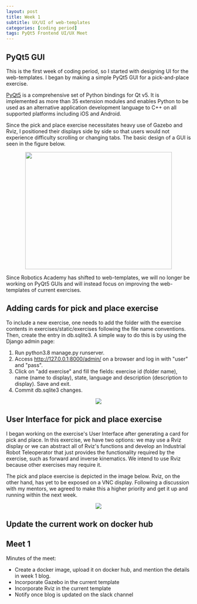 ```yaml
---
layout: post
title: Week 1
subtitle: UX/UI of web-templates
categories: [coding period]
tags: PyQt5 Frontend UI/UX Meet
---
```


## PyQt5 GUI

This is the first week of coding period, so I started with designing UI for the web-templates. I began by making a simple PyQt5 GUI for a pick-and-place exercise.

[PyQt5](https://pypi.org/project/PyQt5/) is a comprehensive set of Python bindings for Qt v5. It is implemented as more than 35 extension modules and enables Python to be used as an alternative application development language to C++ on all supported platforms including iOS and Android.

Since the pick and place exercise necessitates heavy use of Gazebo and Rviz, I positioned their displays side by side so that users would not experience difficulty scrolling or changing tabs. The basic design of a GUI is seen in the figure below.

<p align="center"><img src="https://lh3.googleusercontent.com/pw/AM-JKLWx2n5MObEVKrncL5s_B7nPFv2eOjukyPI9xXUSshKFViKBIj-ycHhLrHhFJwB_gKJm2IpHeVNYU_B5NZdgkuaoAXzqj2LOOBEKNnymqVAZqpOPZFnkE5VptXJ_ZZ29kaMOK05cgf1yScJ1CeumRdzK=w1093-h838-no?authuser=0" width="400" height="320"></p>

Since Robotics Academy has shifted to web-templates, we will no longer be working on PyQt5 GUIs and will instead focus on improving the web-templates of current exercises.

## Adding cards for pick and place exercise

To include a new exercise, one needs to add the folder with the exercise contents in exercises/static/exercises following the file name conventions. Then, create the entry in db.sqlite3. A simple way to do this is by using the Django admin page:

1. Run python3.8 manage.py runserver.
2. Access http://127.0.0.1:8000/admin/ on a browser and log in with "user" and "pass".
3. Click on "add exercise" and fill the fields: exercise id (folder name), name (name to display), state, language and description (description to display). Save and exit.
4. Commit db.sqlite3 changes.

<p align="center"><img src="https://lh3.googleusercontent.com/pw/AM-JKLVrF3YhZwbceQKJyHGylb7zUgWt_DlFMvD9puJkHnC3WFEV1i2Q797SwGwnJ5Mq41iAbLRN01vGW8kZ_2xdo_N5voI7qx-D83xYY2kG6jmxNWkVe99TLG5098JqSEbVrp01ezhNT2BPARuLbCOSxcLC=w1605-h903-no?authuser=0"></p>

## User Interface for pick and place exercise

I began working on the exercise's User Interface after generating a card for pick and place. In this exercise, we have two options: we may use a Rviz display or we can abstract all of Rviz's functions and develop an Industrial Robot Teleoperator that just provides the functionality required by the exercise, such as forward and inverse kinematics. We intend to use Rviz because other exercises may require it.

The pick and place exercise is depicted in the image below. Rviz, on the other hand, has yet to be exposed on a VNC display. Following a discussion with my mentors, we agreed to make this a higher priority and get it up and running within the next week.

<p align="center"><img src="https://lh3.googleusercontent.com/pw/AM-JKLUFxSNYpdnPtqpaNu98OJ-V_SQJCEEwZ-pKYSrgJVvaV6DDJlHBKEvD5529VLnQdcnTH53Cc9IRPt9E1EjZ9_Y_WlvLDtWDbupIYKp3u5ottIzNZdULs2HL2Cmcdbnei9ixN5bsK_0K1HUeBp0qdn7f=w1605-h903-no?authuser=0"></p>

## Update the current work on docker hub


## Meet 1

Minutes of the meet:
- Create a docker image, upload it on docker hub, and mention the details in week 1 blog.
- Incorporate Gazebo in the current template
- Incorporate Rviz in the current template
- Notify once blog is updated on the slack channel